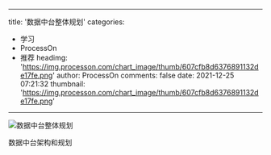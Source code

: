 
---
title: '数据中台整体规划'
categories: 
 - 学习
 - ProcessOn
 - 推荐
headimg: 'https://img.processon.com/chart_image/thumb/607cfb8d6376891132de17fe.png'
author: ProcessOn
comments: false
date: 2021-12-25 07:21:32
thumbnail: 'https://img.processon.com/chart_image/thumb/607cfb8d6376891132de17fe.png'
---

<div>   
<img class="thumb" alt="数据中台整体规划" src="https://img.processon.com/chart_image/thumb/607cfb8d6376891132de17fe.png" referrerpolicy="no-referrer">
<p>数据中台架构和规划</p>  
</div>
            